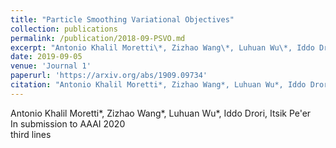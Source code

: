 ```yaml
---
title: "Particle Smoothing Variational Objectives"
collection: publications
permalink: /publication/2018-09-PSVO.md
excerpt: "Antonio Khalil Moretti\*, Zizhao Wang\*, Luhuan Wu\*, Iddo Drori, Itsik Pe&apos;er<br/>In submission to AAAI 2020<br/>third lines"
date: 2019-09-05
venue: 'Journal 1'
paperurl: 'https://arxiv.org/abs/1909.09734'
citation: "Antonio Khalil Moretti*, Zizhao Wang*, Luhuan Wu*, Iddo Drori, Itsik Pe&apos;er."
---
```

Antonio Khalil Moretti\*, Zizhao Wang\*, Luhuan Wu\*, Iddo Drori, Itsik Pe&apos;er<br/>In submission to AAAI 2020<br/>third lines